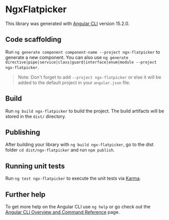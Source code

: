 # NgxFlatpicker

This library was generated with [Angular CLI](https://github.com/angular/angular-cli) version 15.2.0.

## Code scaffolding

Run `ng generate component component-name --project ngx-flatpicker` to generate a new component. You can also use `ng generate directive|pipe|service|class|guard|interface|enum|module --project ngx-flatpicker`.
> Note: Don't forget to add `--project ngx-flatpicker` or else it will be added to the default project in your `angular.json` file. 

## Build

Run `ng build ngx-flatpicker` to build the project. The build artifacts will be stored in the `dist/` directory.

## Publishing

After building your library with `ng build ngx-flatpicker`, go to the dist folder `cd dist/ngx-flatpicker` and run `npm publish`.

## Running unit tests

Run `ng test ngx-flatpicker` to execute the unit tests via [Karma](https://karma-runner.github.io).

## Further help

To get more help on the Angular CLI use `ng help` or go check out the [Angular CLI Overview and Command Reference](https://angular.io/cli) page.
